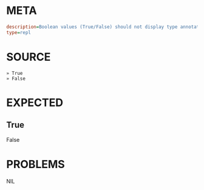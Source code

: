 # META
~~~ini
description=Boolean values (True/False) should not display type annotations in REPL
type=repl
~~~
# SOURCE
~~~roc
» True
» False
~~~
# EXPECTED
True
---
False
# PROBLEMS
NIL
